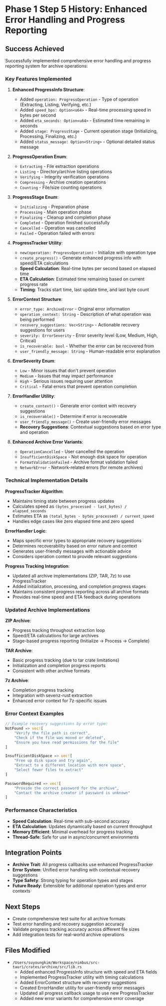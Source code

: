 # Phase 1 Step 5 History: Enhanced Error Handling and Progress Reporting

## Success Achieved
Successfully implemented comprehensive error handling and progress reporting system for archive operations:

### Key Features Implemented

1. **Enhanced ProgressInfo Structure**:
   - Added `operation: ProgressOperation` - Type of operation (Extracting, Listing, Verifying, etc.)
   - Added `speed_bps: Option<u64>` - Real-time processing speed in bytes per second
   - Added `eta_seconds: Option<u64>` - Estimated time remaining in seconds
   - Added `stage: ProgressStage` - Current operation stage (Initializing, Processing, Finalizing, etc.)
   - Added `status_message: Option<String>` - Optional detailed status message

2. **ProgressOperation Enum**:
   - `Extracting` - File extraction operations
   - `Listing` - Directory/archive listing operations
   - `Verifying` - Integrity verification operations
   - `Compressing` - Archive creation operations
   - `Counting` - File/size counting operations

3. **ProgressStage Enum**:
   - `Initializing` - Preparation phase
   - `Processing` - Main operation phase
   - `Finalizing` - Cleanup and completion phase
   - `Completed` - Operation finished successfully
   - `Cancelled` - Operation was cancelled
   - `Failed` - Operation failed with errors

4. **ProgressTracker Utility**:
   - `new(operation: ProgressOperation)` - Initialize with operation type
   - `create_progress()` - Generate enhanced progress info with speed/ETA calculations
   - **Speed Calculation**: Real-time bytes per second based on elapsed time
   - **ETA Calculation**: Estimated time remaining based on current progress rate
   - **Timing**: Tracks start time, last update time, and last byte count

5. **ErrorContext Structure**:
   - `error_type: ArchiveError` - Original error information
   - `operation_context: String` - Description of what operation was being performed
   - `recovery_suggestions: Vec<String>` - Actionable recovery suggestions for users
   - `severity: ErrorSeverity` - Error severity level (Low, Medium, High, Critical)
   - `is_recoverable: bool` - Whether the error can be recovered from
   - `user_friendly_message: String` - Human-readable error explanation

6. **ErrorSeverity Enum**:
   - `Low` - Minor issues that don't prevent operation
   - `Medium` - Issues that may impact performance
   - `High` - Serious issues requiring user attention
   - `Critical` - Fatal errors that prevent operation completion

7. **ErrorHandler Utility**:
   - `create_context()` - Generate error context with recovery suggestions
   - `is_recoverable()` - Determine if error is recoverable
   - `user_friendly_message()` - Create user-friendly error messages
   - **Recovery Suggestions**: Contextual suggestions based on error type and operation

8. **Enhanced Archive Error Variants**:
   - `OperationCancelled` - User cancelled the operation
   - `InsufficientDiskSpace` - Not enough disk space for operation
   - `FormatValidationFailed` - Archive format validation failed
   - `NetworkError` - Network-related errors (for remote archives)

### Technical Implementation Details

**ProgressTracker Algorithm**:
- Maintains timing state between progress updates
- Calculates speed as `(bytes_processed - last_bytes) / elapsed_seconds`
- Estimates ETA as `(total_bytes - bytes_processed) / current_speed`
- Handles edge cases like zero elapsed time and zero speed

**ErrorHandler Logic**:
- Maps specific error types to appropriate recovery suggestions
- Determines recoverability based on error nature and context
- Generates user-friendly messages with actionable advice
- Considers operation context to provide relevant suggestions

**Progress Tracking Integration**:
- Updated all archive implementations (ZIP, TAR, 7z) to use ProgressTracker
- Added initialization, processing, and completion progress stages
- Maintains consistent progress reporting across all archive formats
- Provides real-time speed and ETA feedback during operations

### Updated Archive Implementations

**ZIP Archive**: 
- Progress tracking throughout extraction loop
- Speed/ETA calculations for large archives
- Stage-based progress reporting (Initialize → Process → Complete)

**TAR Archive**: 
- Basic progress tracking (due to tar crate limitations)
- Initialization and completion progress reports
- Consistent with other archive formats

**7z Archive**:
- Completion progress tracking
- Integration with sevenz-rust extraction
- Enhanced error context for 7z-specific issues

### Error Context Examples

```rust
// Example recovery suggestions by error type:
NotFound => vec![
    "Verify the file path is correct",
    "Check if the file was moved or deleted",
    "Ensure you have read permissions for the file"
]

InsufficientDiskSpace => vec![
    "Free up disk space and try again", 
    "Extract to a different location with more space",
    "Select fewer files to extract"
]

PasswordRequired => vec![
    "Provide the correct password for the archive",
    "Contact the archive creator if password is unknown"
]
```

### Performance Characteristics
- **Speed Calculation**: Real-time with sub-second accuracy
- **ETA Calculation**: Updates dynamically based on current throughput
- **Memory Efficient**: Minimal overhead for progress tracking
- **Thread-Safe**: Safe for use in async/concurrent environments

## Integration Points
- **Archive Trait**: All progress callbacks use enhanced ProgressTracker
- **Error System**: Unified error handling with contextual recovery suggestions
- **Type Safety**: Strong typing for operation types and stages
- **Future Ready**: Extensible for additional operation types and error contexts

## Next Steps
- Create comprehensive test suite for all archive formats
- Test error handling and recovery suggestion accuracy  
- Validate progress tracking accuracy across different file sizes
- Add integration tests for real-world archive operations

## Files Modified
- `/Users/suyoungkim/Workspace/nimbus/src-tauri/crates/archive/src/lib.rs`
  - Added enhanced ProgressInfo structure with speed and ETA fields
  - Implemented ProgressTracker utility with timing calculations
  - Added ErrorContext structure with recovery suggestions  
  - Created ErrorHandler utility for user-friendly error messages
  - Updated all progress callback usage to use new ProgressTracker
  - Added new error variants for comprehensive error coverage
